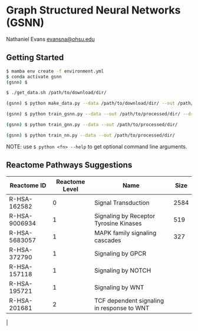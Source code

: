 # Graph Structured Neural Networks (GSNN)

Nathaniel Evans 
evansna@ohsu.edu

## Getting Started

```bash 
$ mamba env create -f environment.yml 
$ conda activate gsnn 
(gsnn) $
```

```bash 
$ ./get_data.sh /path/to/download/dir/
```

```bash 
(gsnn) $ python make_data.py --data /path/to/download/dir/ --out /path/to/processed/dir/ --pathways R-HSA-9006934 --feature_space landmark best-inferred --stitch_targets --targetome_targets
```

```bash 
(gsnn) $ python train_gsnn.py --data --out /path/to/processed/dir/ --dropout 0.2 --channels 4 --lr 5e-3 --clip_grad 2
```

```bash 
(gsnn) $ python train_gnn.py --data --out /path/to/processed/dir/
```

```bash 
(gsnn) $ python train_nn.py --data --out /path/to/processed/dir/
```

NOTE: use ```$ python <fn> --help``` to get optional command line arguments. 


## Reactome Pathways Suggestions

| **Reactome ID** 	| **Reactome Level** | **Name**                               	  | **Size** 	|
|-----------------	|------------------- | ------------------------------------------ |------------ |
| R-HSA-162582    	| 0                  | Signal Transduction                    	  | 2584     	|
| R-HSA-9006934   	| 1                  | Signaling by Receptor Tyrosine Kinases 	  | 519      	|
| R-HSA-5683057   	| 1                  | MAPK family signaling cascades         	  | 327      	|
| R-HSA-372790      | 1                  | Signaling by GPCR                          |             | 
| R-HSA-157118      | 1                  | Signaling by NOTCH                         |             |
| R-HSA-195721      | 1                  | Signaling by WNT                           |             |
| R-HSA-201681      | 2                  | TCF dependent signaling in response to WNT |             |
| 
